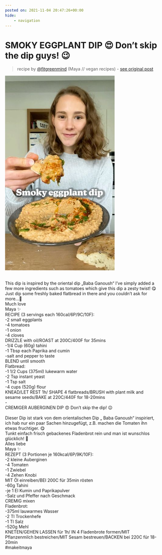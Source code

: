 ```yaml
---
posted on: 2021-11-04 20:47:26+00:00
hide:
    - navigation
---
```


# SMOKY EGGPLANT DIP 😍 Don’t skip the dip guys! 😉 

> recipe by [@fitgreenmind](https://www.instagram.com/fitgreenmind/) 
(Maya // vegan recipes) - [see original post](https://instagram.com/p/CV3iwgoqw0T)

![](../img/fitgreenmind_04-11-2021_2011.png)

\
This dip is inspired by the oriental dip „Baba Ganoush“ I’ve simply added a few more ingredients such as tomatoes which give this dip a zesty twist! 😋\
Just dip some freshly baked flatbread in there and you couldn’t ask for more…🤗\
Much love \
Maya ✨\
RECIPE (3 servings each 160cal/6P/9C/10F):\
-2 small eggplants\
-4 tomatoes\
-1 onion\
-4 cloves\
DRIZZLE with oil/ROAST at 200C/400F for 35mins\
-1/4 Cup (60g) tahini\
-1 Tbsp each Paprika and cumin\
-salt and pepper to taste\
BLEND until smooth\
Flatbread:\
-1 1/2 Cups (375ml) lukewarm water\
-2 Tsp instant yeast \
-1 Tsp salt\
-4 cups (520g) flour\
KNEAD/LET REST 1h/ SHAPE 4 flatbreads/BRUSH with plant milk and sesame seeds/BAKE at 220C/440F for 18-20mins\
-\
CREMIGER AUBERGINEN DIP 😍 Don’t skip the dip! 😉\
\
Dieser Dip ist stark von dem orientalischen Dip „ Baba Ganoush“ inspiriert, ich hab nur ein paar Sachen hinzugefügt, z.B. machen die Tomaten ihn etwas fruchtiger. 😋\
Tunkt einfach frisch gebackenes Fladenbrot rein und man ist wunschlos glücklich! 🤗\
Alles liebe \
Maya ✨\
REZEPT (3 Portionen je 160kcal/6P/9K/10F):\
-2 kleine Auberginen\
-4 Tomaten\
-1 Zwiebel\
-4 Zehen Knobi\
MIT Öl einreiben/BEI 200C für 35min rösten\
-60g Tahini\
-je 1 El Kumin und Paprikapulver\
-Salz und Pfeffer nach Geschmack \
CREMIG mixen \
Fladenbrot:\
-375ml lauwarmes Wasser\
-2 Tl Trockenhefe\
-1 Tl Salz\
-520g Mehl\
KNETEN/GEHEN LASSEN für 1h/ IN 4 Fladenbrote formen/MIT Pflanzenmilch bestreichen/MIT Sesam bestreuen/BACKEN bei 220C für 18-20min\
\#makeitmaya 